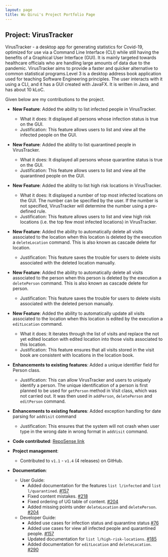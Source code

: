 ```yaml
---
layout: page
title: Wu Qirui's Project Portfolio Page
---
```


## Project: VirusTracker

VirusTracker - a desktop app for generating statistics for Covid-19, optimized for use via a Command Line Interface 
(CLI) while still having the benefits of a Graphical User Interface (GUI). It is mainly targeted towards healthcare 
officials who are handling large amounts of data due to the pandemic. VirusTracker aims to provide a faster and quicker 
alternative to common statistical programs.Level 3 is a desktop address book application used for teaching Software 
Engineering principles. The user interacts with it using a CLI, and it has a GUI created with JavaFX. It is written in 
Java, and has about 10 kLoC.

Given below are my contributions to the project.

* **New Feature**: Added the ability to list infected people in VirusTracker.
  * What it does: It displayed all persons whose infection status is true on the GUI.
  * Justification: This feature allows users to list and view all the infected people on the GUI.
  
* **New Feature**: Added the ability to list quarantined people in VirusTracker.
  * What it does: It displayed all persons whose quarantine status is true on the GUI.
  * Justification: This feature allows users to list and view all the quarantined people on the GUI.
  
* **New Feature**: Added the ability to list high risk locations in VirusTracker.
  * What it does: It displayed a number of top most infected locations on the GUI. The number can be specified by the
  user. If the number is not specified, VirusTracker will determine the number using a pre-defined rule.
  * Justification: This feature allows users to list and view high risk locations (i.e. the top few most infected 
  locations) in VirusTracker.

* **New Feature**: Added the ability to automatically delete all visits associated to the location when this location
is deleted by the execution a `deleteLocation` command. This is also known as cascade delete for location. 
  * Justification: This feature saves the trouble for users to delete visits associated with the deleted location 
  manually.

* **New Feature**: Added the ability to automatically delete all visits associated to the person when this person
is deleted by the execution a `deletePerson` command. This is also known as cascade delete for person. 
  * Justification: This feature saves the trouble for users to delete visits associated with the deleted person 
  manually.

* **New Feature**: Added the ability to automatically update all visits associated to the location when this location
is edited by the execution a `editLocation` command.
  * What it does: It iterates through the list of visits and replace the not yet edited location with edited location
  into those visits associated to this location.
  * Justification: This feature ensures that all visits stored in the visit book are consistent with locations in the
  location book.

* **Enhancements to existing features**: Added a unique identifier field for Person class.
  * Justification: This can allow VirusTracker and users to uniquely identify a person. The unique identification of
  a person is first planned to be used for `getPerson` method in Visit class, which was not carried out. It was then
  used in `addPerson`, `deletePerson` and `editPerson` command.
  
* **Enhancements to existing features**: Added exception handling for date parsing for `addVisit` command
  * Justification: This ensures that the system will not crash when user type in the wrong date in wrong format in
  `addVisit` command.
  
* **Code contributed**: 
[RepoSense link](https://nus-cs2103-ay2021s1.github.io/tp-dashboard/#breakdown=true&search=&sort=groupTitle&sortWithin=title&since=2020-08-14&timeframe=commit&mergegroup=&groupSelect=groupByRepos&checkedFileTypes=docs~functional-code~test-code~other&tabOpen=true&tabType=authorship&tabAuthor=hhdqirui&tabRepo=AY2021S1-CS2103T-T13-1%2Ftp%5Bmaster%5D&authorshipIsMergeGroup=false&authorshipFileTypes=docs~functional-code~test-code)
  
* **Project management**:
  * Contributed to `v1.1` - `v1.4` (4 releases) on GitHub.  

* **Documentation**:
  * User Guide:
    * Added documentation for the features `list l/infected` and `list l/quarantined`. [\#157](https://github.com/AY2021S1-CS2103T-T13-1/tp/pull/157)
    * Fixed content mistakes. [\#218](https://github.com/AY2021S1-CS2103T-T13-1/tp/pull/218)
    * Fixed ordering of UG table of content. [\#204](https://github.com/AY2021S1-CS2103T-T13-1/tp/pull/204)
    * Added missing points under `deleteLocation` and `deletePerson`. [\#204](https://github.com/AY2021S1-CS2103T-T13-1/tp/pull/204)
  * Developer Guide:
    * Added use cases for infection status and quarantine status [\#76](https://github.com/AY2021S1-CS2103T-T13-1/tp/pull/76)
    * Added use cases for view all infected people and quarantined people. [\#157](https://github.com/AY2021S1-CS2103T-T13-1/tp/pull/157) 
    * Updated documentation for `list l/high-risk-locations`. [\#185](https://github.com/AY2021S1-CS2103T-T13-1/tp/pull/185)
    * Added documentation for `editLocation` and `deleteLocation`. [\#290](https://github.com/AY2021S1-CS2103T-T13-1/tp/pull/290)